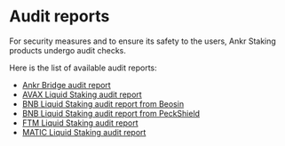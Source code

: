 # Audit reports

For security measures and to ensure its safety to the users, Ankr Staking products undergo audit checks.

Here is the list of available audit reports:
* [Ankr Bridge audit report](https://assets.ankr.com/earn/ankr_bridge_security_audit.pdf)
* [AVAX Liquid Staking audit report](https://assets.ankr.com/staking/smart_contract_security_audit_avax_beosin.pdf)
* [BNB Liquid Staking audit report from Beosin](http://assets.ankr.com/earn/smart_contract_security_audit_bnb.pdf)
* [BNB Liquid Staking audit report from PeckShield](https://assets.ankr.com/staking/smart_contract_security_audit_bnb_peckshield.pdf)
* [FTM Liquid Staking audit report](http://assets.ankr.com/earn/smart_contract_security_audit_ftm.pdf)
* [MATIC Liquid Staking audit report](https://assets.ankr.com/staking/smart_contract_security_audit_matic.pdf)
